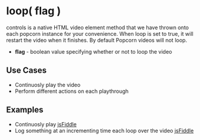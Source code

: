 loop( flag )
============

controls is a native HTML video element method that we have thrown onto each popcorn instance for your convenience. When loop is set to true, it will restart the video when it finishes.  By default Popcorn videos will not loop.  

* **flag** - boolean value specifying whether or not to loop the video

Use Cases
-----------

* Continuosly play the video
* Perform different actions on each playthrough

Examples
-----------

* Continuosly play [jsFiddle](http://jsfiddle.net/vmsCg/)
* Log something at an incrementing time each loop over the video [jsFiddle](http://jsfiddle.net/UvyCa/) 
